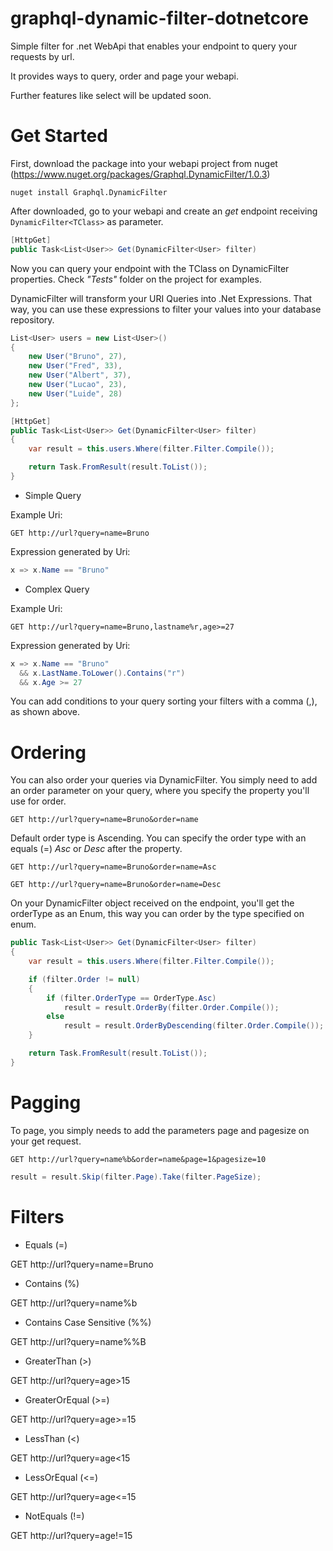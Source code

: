 # graphql-dynamic-filter-dotnetcore
Simple filter for .net WebApi that enables your endpoint to query your requests by url.

It provides ways to query, order and page your webapi.

Further features like select will be updated soon.

# Get Started

First, download the package into your webapi project from nuget (https://www.nuget.org/packages/Graphql.DynamicFilter/1.0.3)
```batch
nuget install Graphql.DynamicFilter
```

After downloaded, go to your webapi and create an *get* endpoint receiving ``` DynamicFilter<TClass> ``` as parameter.

```C#
[HttpGet]
public Task<List<User>> Get(DynamicFilter<User> filter)
```

Now you can query your endpoint with the TClass on DynamicFilter properties. Check *"Tests"* folder on the project for examples.

DynamicFilter will transform your URI Queries into .Net Expressions. That way, you can use these expressions to filter your values into your database repository.

```C#
List<User> users = new List<User>()
{
    new User("Bruno", 27),
    new User("Fred", 33),
    new User("Albert", 37),
    new User("Lucao", 23),
    new User("Luide", 28)
};

[HttpGet]
public Task<List<User>> Get(DynamicFilter<User> filter)
{
    var result = this.users.Where(filter.Filter.Compile());

    return Task.FromResult(result.ToList());
}
```

- Simple Query

Example Uri:

```http
GET http://url?query=name=Bruno
```
Expression generated by Uri:

```C#
x => x.Name == "Bruno"
```

- Complex Query

Example Uri:

```http
GET http://url?query=name=Bruno,lastname%r,age>=27
```
Expression generated by Uri:

```C#
x => x.Name == "Bruno" 
  && x.LastName.ToLower().Contains("r") 
  && x.Age >= 27
```

You can add conditions to your query sorting your filters with a comma (,), as shown above.

# Ordering

You can also order your queries via DynamicFilter. You simply need to add an order parameter on your query, where you specify the property you'll use for order.

```http
GET http://url?query=name=Bruno&order=name
```

Default order type is Ascending. You can specify the order type with an equals (=) *Asc* or *Desc* after the property.

```http
GET http://url?query=name=Bruno&order=name=Asc

GET http://url?query=name=Bruno&order=name=Desc
```

On your DynamicFilter object received on the endpoint, you'll get the orderType as an Enum, this way you can order by the type specified on enum.

```C#
public Task<List<User>> Get(DynamicFilter<User> filter)
{
    var result = this.users.Where(filter.Filter.Compile());

    if (filter.Order != null)
    {
        if (filter.OrderType == OrderType.Asc)
            result = result.OrderBy(filter.Order.Compile());
        else
            result = result.OrderByDescending(filter.Order.Compile());
    }

    return Task.FromResult(result.ToList());
}
```

# Pagging

To page, you simply needs to add the parameters page and pagesize on your get request.

```http
GET http://url?query=name%b&order=name&page=1&pagesize=10
```

```C#
result = result.Skip(filter.Page).Take(filter.PageSize);
```

# Filters

- Equals (=)

GET http://url?query=name=Bruno

- Contains (%)

GET http://url?query=name%b

- Contains Case Sensitive (%%)

GET http://url?query=name%%B

- GreaterThan (>)

GET http://url?query=age>15

- GreaterOrEqual (>=)

GET http://url?query=age>=15

- LessThan (<)

GET http://url?query=age<15

- LessOrEqual (<=)

GET http://url?query=age<=15

- NotEquals (!=)

GET http://url?query=age!=15
